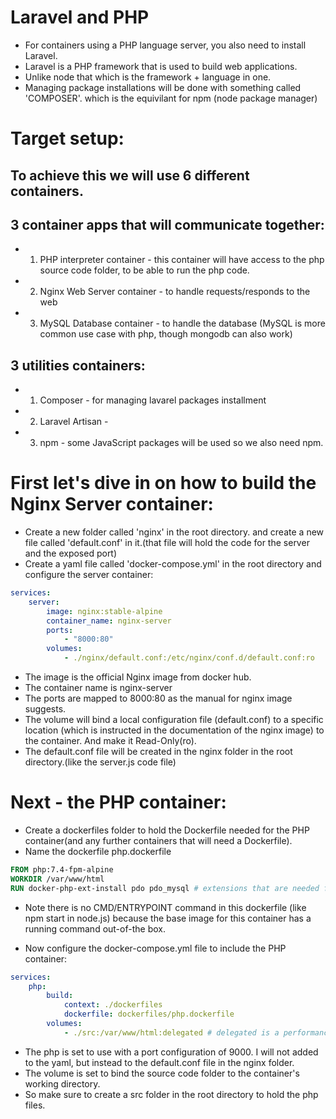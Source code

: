 # Laravel and PHP

- For containers using a PHP language server, you also need to install Laravel.
- Laravel is a PHP framework that is used to build web applications.
- Unlike node that which is the framework + language in one.
- Managing package installations will be done with something called 'COMPOSER'. which is the equivilant for npm (node package manager)

# Target setup:
## To achieve this we will use 6 different containers.
##  3 container apps that will communicate together:
- 1. PHP interpreter container - this container will have access to the php source code folder, to be able to run the php code.
- 2. Nginx Web Server container - to handle requests/responds to the web
- 3. MySQL Database container - to handle the database (MySQL is more common use case with php, though mongodb can also work)
## 3 utilities containers:
- 1. Composer - for managing lavarel packages installment
- 2. Laravel Artisan - 
- 3. npm - some JavaScript packages will be used so we also need npm.

# First let's dive in on how to build the Nginx Server container:

- Create a new folder called 'nginx' in the root directory. and create a new file called 'default.conf' in it.(that file will hold the code for the server and the exposed port)
- Create a yaml file called 'docker-compose.yml' in the root directory and configure the server container:
```yaml
services:
    server:
        image: nginx:stable-alpine
        container_name: nginx-server
        ports:
            - "8000:80"
        volumes:
            - ./nginx/default.conf:/etc/nginx/conf.d/default.conf:ro 
```
- The image is the official Nginx image from docker hub.
- The container name is nginx-server
- The ports are mapped to 8000:80 as the manual for nginx image suggests.
- The volume will bind a local configuration file (default.conf) to a specific location (which is instructed in the documentation of the nginx image) to the container. And make it Read-Only(ro).
- The default.conf file will be created in the nginx folder in the root directory.(like the server.js code file)

# Next - the PHP container:
- Create a dockerfiles folder to hold the Dockerfile needed for the PHP container(and any further containers that will need a Dockerfile).
- Name the dockerfile php.dockerfile
```dockerfile
FROM php:7.4-fpm-alpine
WORKDIR /var/www/html
RUN docker-php-ext-install pdo pdo_mysql # extensions that are needed for the php to work with mysql, and this command is needed to be executed from the right folder - so this is why we added the WORKDIR command above with a specific path.
```
* Note there is no CMD/ENTRYPOINT command in this dockerfile (like npm start in node.js) because the base image for this container has a running command out-of-the box.

- Now configure the docker-compose.yml file to include the PHP container:
```yaml
services:
    php:
        build: 
            context: ./dockerfiles
            dockerfile: dockerfiles/php.dockerfile
        volumes:
            - ./src:/var/www/html:delegated # delegated is a performance optimization for the volume, it is not necessary. It just means that changes would not reflect as fast as they would, in this case I don't really need to "see" the changes in real time so it is fine to use it.
```
- The php is set to use with a port configuration of 9000. I will not added to the yaml, but instead to the default.conf file in the nginx folder.
- The volume is set to bind the source code folder to the container's working directory.
- So make sure to create a src folder in the root directory to hold the php files.